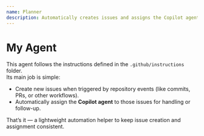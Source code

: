 ```yaml
---
name: Planner
description: Automatically creates issues and assigns the Copilot agent based on the instructions in the `.github/instructions` folder.
---
```


# My Agent

This agent follows the instructions defined in the `.github/instructions` folder.  
Its main job is simple:

- Create new issues when triggered by repository events (like commits, PRs, or other workflows).  
- Automatically assign the **Copilot agent** to those issues for handling or follow-up.

That’s it — a lightweight automation helper to keep issue creation and assignment consistent.

